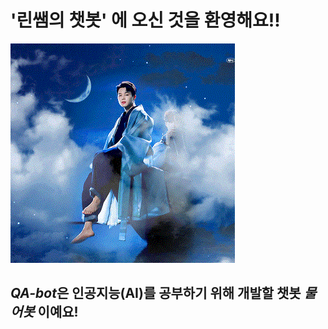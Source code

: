 # **'린쌤의 챗봇'** 에 오신 것을 환영해요!!

![Image](https://github.com/minjumandu/chrischatbot/blob/304a342ba1707f0f43d05ffa5787e61303ce96ea/jmimg.gif)

## *QA-bot*은 인공지능(AI)를 공부하기 위해 개발할 챗봇 *물어봇* 이예요!
